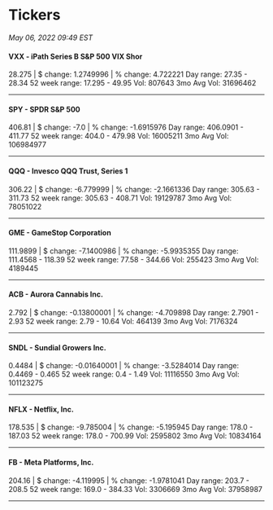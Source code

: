 # Tickers
*May 06, 2022 09:49 EST*

#### VXX - iPath Series B S&P 500 VIX Shor
28.275 | $ change: 1.2749996 | % change: 4.722221
Day range: 27.35 - 28.34 52 week range: 17.295 - 49.95
Vol: 807643 3mo Avg Vol: 31696462

---

#### SPY - SPDR S&P 500
406.81 | $ change: -7.0 | % change: -1.6915976
Day range: 406.0901 - 411.77 52 week range: 404.0 - 479.98
Vol: 16005211 3mo Avg Vol: 106984977

---

#### QQQ - Invesco QQQ Trust, Series 1
306.22 | $ change: -6.779999 | % change: -2.1661336
Day range: 305.63 - 311.73 52 week range: 305.63 - 408.71
Vol: 19129787 3mo Avg Vol: 78051022

---

#### GME - GameStop Corporation
111.9899 | $ change: -7.1400986 | % change: -5.9935355
Day range: 111.4568 - 118.39 52 week range: 77.58 - 344.66
Vol: 255423 3mo Avg Vol: 4189445

---

#### ACB - Aurora Cannabis Inc.
2.792 | $ change: -0.13800001 | % change: -4.709898
Day range: 2.7901 - 2.93 52 week range: 2.79 - 10.64
Vol: 464139 3mo Avg Vol: 7176324

---

#### SNDL - Sundial Growers Inc.
0.4484 | $ change: -0.01640001 | % change: -3.5284014
Day range: 0.4469 - 0.465 52 week range: 0.4 - 1.49
Vol: 11116550 3mo Avg Vol: 101123275

---

#### NFLX - Netflix, Inc.
178.535 | $ change: -9.785004 | % change: -5.195945
Day range: 178.0 - 187.03 52 week range: 178.0 - 700.99
Vol: 2595802 3mo Avg Vol: 10834164

---

#### FB - Meta Platforms, Inc.
204.16 | $ change: -4.119995 | % change: -1.9781041
Day range: 203.7 - 208.5 52 week range: 169.0 - 384.33
Vol: 3306669 3mo Avg Vol: 37958987

---

